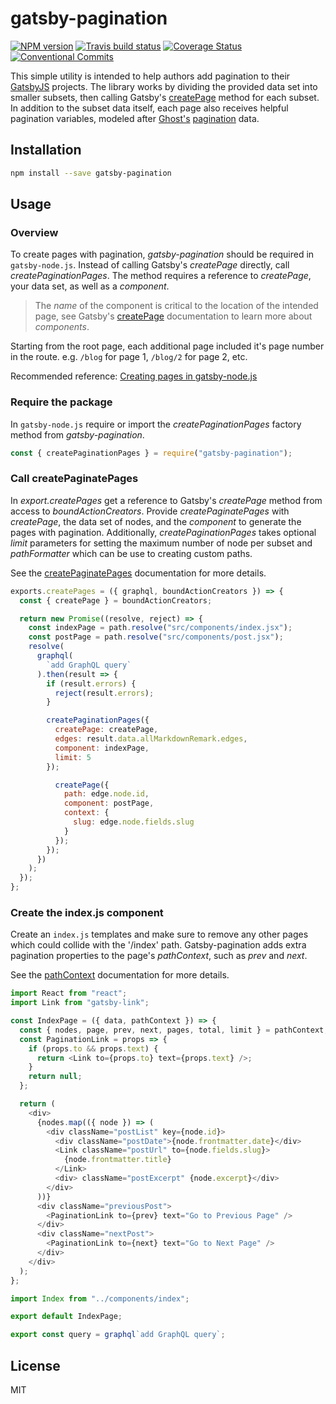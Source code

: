 # gatsby-pagination

[![NPM version](http://img.shields.io/npm/v/gatsby-pagination.svg?style=flat-square)](https://www.npmjs.org/package/gatsby-pagination)
[![Travis build status](http://img.shields.io/travis/infinitedescent/gatsby-pagination/master.svg?style=flat-square)](https://travis-ci.org/infinitedescent/gatsby-pagination)
[![Coverage Status](https://coveralls.io/repos/github/infinitedescent/gatsby-pagination/badge.svg)](https://coveralls.io/github/infinitedescent/gatsby-pagination)
[![Conventional Commits](https://img.shields.io/badge/Conventional%20Commits-1.0.0-yellow.svg)](https://conventionalcommits.org)

This simple utility is intended to help authors add pagination to their [GatsbyJS](https://www.gatsbyjs.org/) projects. The library works by dividing the provided data set into smaller subsets, then calling Gatsby's [createPage](https://www.gatsbyjs.org/docs/bound-action-creators/#createPage) method for each subset. In addition to the subset data itself, each page also receives helpful pagination variables, modeled after [Ghost's](https://ghost.org/) [pagination](https://themes.ghost.org/docs/pagination) data.

## Installation

```sh
npm install --save gatsby-pagination
```

## Usage

### Overview

To create pages with pagination, _gatsby-pagination_ should be required in
`gatsby-node.js`. Instead of calling Gatsby's _createPage_ directly, call
_createPaginationPages_. The method requires a reference to _createPage_, your
data set, as well as a _component_.

> The _name_ of the component is critical to the location of the intended page, see Gatsby's [createPage](https://www.gatsbyjs.org/docs/node-apis/#createPages) documentation to learn more about _components_.

Starting from the root page, each additional page included it's page number in the route. e.g. `/blog` for page 1, `/blog/2` for page 2, etc.

Recommended reference: [Creating pages in gatsby-node.js](https://www.gatsbyjs.org/docs/creating-and-modifying-pages/)

### Require the package

In `gatsby-node.js` require or import the _createPaginationPages_ factory method from _gatsby-pagination_.

```js
const { createPaginationPages } = require("gatsby-pagination");
```

### Call createPaginatePages

In _export.createPages_ get a reference to Gatsby's _createPage_ method from access to _boundActionCreators_.
Provide _createPaginatePages_ with _createPage_, the data set of nodes, and the _component_ to generate the pages with pagination.
Additionally, _createPaginationPages_ takes optional _limit_ parameters for setting the maximum number of node per subset and _pathFormatter_ which can be use to creating custom
paths.

See the [createPaginatePages](https://infinitedescent.github.io/gatsby-pagination/#createpaginationpages) documentation for more details.

```js
exports.createPages = ({ graphql, boundActionCreators }) => {
  const { createPage } = boundActionCreators;

  return new Promise((resolve, reject) => {
    const indexPage = path.resolve("src/components/index.jsx");
    const postPage = path.resolve("src/components/post.jsx");
    resolve(
      graphql(
        `add GraphQL query`
      ).then(result => {
        if (result.errors) {
          reject(result.errors);
        }

        createPaginationPages({
          createPage: createPage,
          edges: result.data.allMarkdownRemark.edges,
          component: indexPage,
          limit: 5
        });

          createPage({
            path: edge.node.id,
            component: postPage,
            context: {
              slug: edge.node.fields.slug
            }
          });
        });
      })
    );
  });
};
```

### Create the index.js component

Create an `index.js` templates and make sure to remove any other pages
which could collide with the '/index' path. Gatsby-pagination adds extra
pagination properties to the page's _pathContext_, such as _prev_ and _next_.

See the [pathContext](https://infinitedescent.github.io/gatsby-pagination/#pathcontext) documentation for more details.

```js
import React from "react";
import Link from "gatsby-link";

const IndexPage = ({ data, pathContext }) => {
  const { nodes, page, prev, next, pages, total, limit } = pathContext;
  const PaginationLink = props => {
    if (props.to && props.text) {
      return <Link to={props.to} text={props.text} />;
    }
    return null;
  };

  return (
    <div>
      {nodes.map(({ node }) => (
        <div className="postList" key={node.id}>
          <div className="postDate">{node.frontmatter.date}</div>
          <Link className="postUrl" to={node.fields.slug}>
            {node.frontmatter.title}
          </Link>
          <div> className="postExcerpt" {node.excerpt}</div>
        </div>
      ))}
      <div className="previousPost">
        <PaginationLink to={prev} text="Go to Previous Page" />
      </div>
      <div className="nextPost">
        <PaginationLink to={next} text="Go to Next Page" />
      </div>
    </div>
  );
};

import Index from "../components/index";

export default IndexPage;

export const query = graphql`add GraphQL query`;
```

## License

MIT
